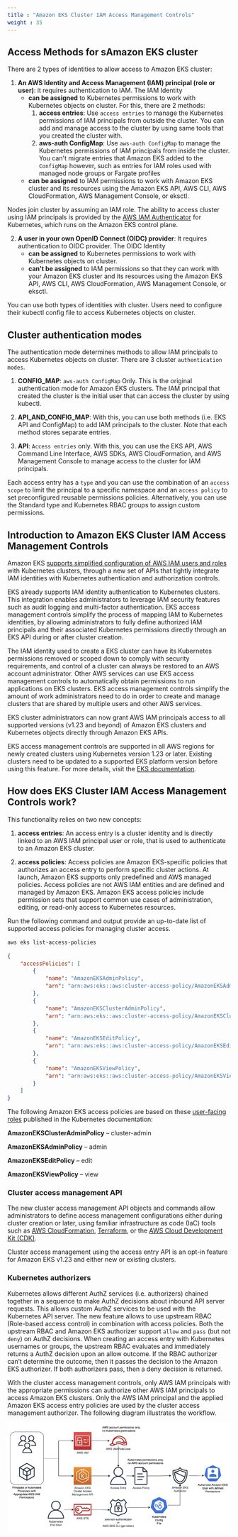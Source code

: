 ```yaml
---
title : "Amazon EKS Cluster IAM Access Management Controls"
weight : 35
---
```



## Access Methods for sAmazon EKS cluster

There are 2 types of identities to allow access to Amazon EKS cluster:

1. **An AWS Identity and Access Management (IAM) principal (role or user)**: it requires authentication to IAM. The IAM Identity 
    * **can be assigned** to Kubernetes permissions to work with Kubernetes objects on cluster. For this, there are 2 methods:
        1. **access entries**: Use `access entries` to manage the Kubernetes permissions of IAM principals from outside the cluster. You can add and manage access to the cluster by using same tools that you created the cluster with.
        2. **aws-auth ConfigMap**: Use `aws-auth ConfigMap` to manage the Kubernetes permissions of IAM principals from inside the cluster. You can't migrate entries that Amazon EKS added to the `ConfigMap` however, such as entries for IAM roles used with managed node groups or Fargate profiles
    * **can be assigned** to IAM permissions to work with Amazon EKS cluster and its resources using the Amazon EKS API, AWS CLI, AWS CloudFormation, AWS Management Console, or eksctl. 

Nodes join cluster by assuming an IAM role. The ability to access cluster using IAM principals is provided by the [AWS IAM Authenticator](https://github.com/kubernetes-sigs/aws-iam-authenticator#readme) for Kubernetes, which runs on the Amazon EKS control plane.

2.  **A user in your own OpenID Connect (OIDC) provider**: It requires authentication to OIDC provider. The OIDC Identity
    * **can be assigned** to Kubernetes permissions to work with Kubernetes objects on  cluster.
    * **can't be assigned** to IAM permissions so that they can work with your Amazon EKS cluster and its resources using the Amazon EKS API, AWS CLI, AWS CloudFormation, AWS Management Console, or eksctl.


You can use both types of identities with cluster. Users need to configure their kubectl config file to access Kubernetes objects on cluster.


## Cluster authentication modes


The authentication mode determines methods to allow IAM principals to access Kubernetes objects on cluster. There are 3 cluster `authentication modes`. 

1. **CONFIG_MAP**: `aws-auth ConfigMap` Only. This is the original authentication mode for Amazon EKS clusters. The IAM principal that created the cluster is the initial user that can access the cluster by using kubectl.

2. **API_AND_CONFIG_MAP**: With this, you can use both methods (i.e. EKS API and ConfigMap) to add IAM principals to the cluster. Note that each method stores separate entries. 

3. **API**: `Access entries` only. With this, you can use the EKS API, AWS Command Line Interface, AWS SDKs, AWS CloudFormation, and AWS Management Console to manage access to the cluster for IAM principals.

Each access entry has a `type` and you can use the combination of an `access scope` to limit the principal to a specific namespace and an `access policy` to set preconfigured reusable permissions policies. Alternatively, you can use the Standard type and Kubernetes RBAC groups to assign custom permissions.

## Introduction to Amazon EKS Cluster IAM Access Management Controls

Amazon EKS [supports simplified configuration of AWS IAM users and roles](https://aws.amazon.com/about-aws/whats-new/2023/12/amazon-eks-controls-iam-cluster-access-management/) with Kubernetes clusters, through a new set of APIs that tightly integrate IAM identities with Kubernetes authentication and authorization controls.

EKS already supports IAM identity authentication to Kubernetes clusters. This integration enables administrators to leverage IAM security features such as audit logging and multi-factor authentication. EKS access management controls simplify the process of mapping IAM to Kubernetes identities, by allowing administrators to fully define authorized IAM principals and their associated Kubernetes permissions directly through an EKS API during or after cluster creation. 

The IAM identity used to create a EKS cluster can have its Kubernetes permissions removed or scoped down to comply with security requirements, and control of a cluster can always be restored to an AWS account administrator. Other AWS services can use EKS access management controls to automatically obtain permissions to run applications on EKS clusters. EKS access management controls simplify the amount of work administrators need to do in order to create and manage clusters that are shared by multiple users and other AWS services.

EKS cluster administrators can now grant AWS IAM principals access to all supported versions (v1.23 and beyond) of Amazon EKS clusters and Kubernetes objects directly through Amazon EKS APIs.


EKS access management controls are supported in all AWS regions for newly created clusters using Kubernetes version 1.23 or later. Existing clusters need to be updated to a supported EKS platform version before using this feature. For more details, visit the [EKS documentation](https://docs.aws.amazon.com/eks/latest/userguide/access-entries.html).

## How does EKS Cluster IAM Access Management Controls work?

This functionality relies on two new concepts:

1.  **access entries**: An access entry is a cluster identity and is directly linked to an AWS IAM principal user or role, that is used to authenticate to an Amazon EKS cluster.

2.  **access policies**: Access policies are Amazon EKS-specific policies that authorizes an access entry to perform specific cluster actions. At launch, Amazon EKS supports only predefined and AWS managed policies. Access policies are not AWS IAM entities and are defined and managed by Amazon EKS. Amazon EKS access policies include permission sets that support common use cases of administration, editing, or read-only access to Kubernetes resources.

Run the following command and output provide an up-to-date list of supported access policies for managing cluster access.

```bash
aws eks list-access-policies
```

```json
{
    "accessPolicies": [
        {
            "name": "AmazonEKSAdminPolicy",
            "arn": "arn:aws:eks::aws:cluster-access-policy/AmazonEKSAdminPolicy"
        },
        {
            "name": "AmazonEKSClusterAdminPolicy",
            "arn": "arn:aws:eks::aws:cluster-access-policy/AmazonEKSClusterAdminPolicy"
        },
        {
            "name": "AmazonEKSEditPolicy",
            "arn": "arn:aws:eks::aws:cluster-access-policy/AmazonEKSEditPolicy"
        },
        {
            "name": "AmazonEKSViewPolicy",
            "arn": "arn:aws:eks::aws:cluster-access-policy/AmazonEKSViewPolicy"
        }
    ]
}
```

The following Amazon EKS access policies are based on these [user-facing roles](https://kubernetes.io/docs/reference/access-authn-authz/rbac/#user-facing-roles) published in the Kubernetes documentation:



**AmazonEKSClusterAdminPolicy** – cluster-admin

**AmazonEKSAdminPolicy** – admin

**AmazonEKSEditPolicy** – edit

**AmazonEKSViewPolicy** – view



### Cluster access management API

The new cluster access management API objects and commands allow administrators to define access management configurations either during cluster creation or later, using familiar infrastructure as code (IaC) tools such as [AWS CloudFormation](https://docs.aws.amazon.com/cloudformation/?icmpid=docs_homepage_mgmtgov), [Terraform](https://www.terraform.io/), or the [AWS Cloud Development Kit (CDK)](https://docs.aws.amazon.com/cdk/v2/guide/getting_started.html).

Cluster access management using the access entry API is an opt-in feature for Amazon EKS v1.23 and either new or existing clusters.

### Kubernetes authorizers

Kubernetes allows different AuthZ services (i.e. authorizers) chained together in a sequence to make AuthZ decisions about inbound API server requests. This allows custom AuthZ services to be used with the Kubernetes API server. The new feature allows to use upstream RBAC (Role-based access control) in combination with access policies. Both the upstream RBAC and Amazon EKS authorizer support `allow` and `pass` (but not `deny`) on AuthZ decisions. When creating an access entry with Kubernetes usernames or groups, the upstream RBAC evaluates and immediately returns a AuthZ decision upon an allow outcome. If the RBAC authorizer can’t determine the outcome, then it passes the decision to the Amazon EKS authorizer. If both authorizers pass, then a deny decision is returned.


With the cluster access management controls, only AWS IAM principals with the appropriate permissions can authorize other AWS IAM principals to access Amazon EKS clusters.  Only the AWS IAM principal and the applied Amazon EKS access entry policies are used by the cluster access management authorizer. The following diagram illustrates the workflow.

![workflow](/static/images/iam/eks-access-management/workflow.png)




